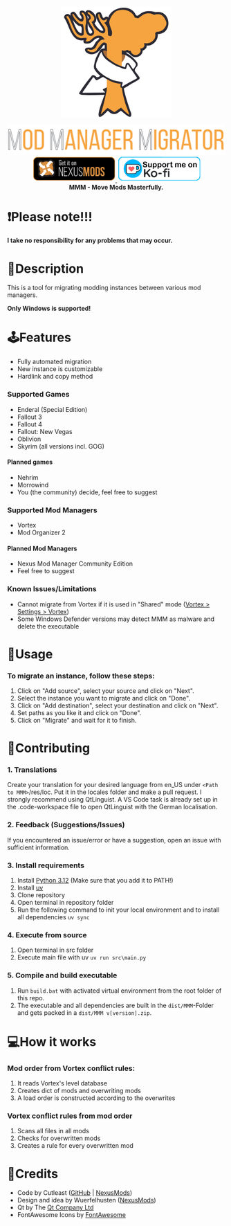 <p align="center">
<picture>
  <img alt="" src="res/icons/mmm.svg" width=256 height=256>
</picture>
</p>
<p align="center">
<picture>
  <img alt="" src="misc_assets/HeadLineGH.svg" width=512>
</picture>
<br>
<a href="https://www.nexusmods.com/site/mods/545/"><img src="misc_assets/GiO_NM.png" height="60px"/> </a>
<a href="https://ko-fi.com/cutleast"><img src="misc_assets/KoFi.png" height="60px"/> </a>
<br>
<strong>MMM - Move Mods Masterfully.</strong>
</p>

# ❗Please note!!!

**I take no responsibility for any problems that may occur.**

# 📄Description

This is a tool for migrating modding instances between various mod managers.

**Only Windows is supported!**

# 🕹Features

- Fully automated migration
- New instance is customizable
- Hardlink and copy method

### Supported Games

- Enderal (Special Edition)
- Fallout 3
- Fallout 4
- Fallout: New Vegas
- Oblivion
- Skyrim (all versions incl. GOG)

#### Planned games

- Nehrim
- Morrowind
- You (the community) decide, feel free to suggest

### Supported Mod Managers

- Vortex
- Mod Organizer 2

#### Planned Mod Managers

- Nexus Mod Manager Community Edition
- Feel free to suggest

### Known Issues/Limitations

- Cannot migrate from Vortex if it is used in "Shared" mode ([Vortex &gt; Settings &gt; Vortex](https://imgur.com/fyKAgK7))
- Some Windows Defender versions may detect MMM as malware and delete the executable

# 🔧Usage

### To migrate an instance, follow these steps:

1. Click on "Add source", select your source and click on "Next".
2. Select the instance you want to migrate and click on "Done".
3. Click on "Add destination", select your destination and click on "Next".
4. Set paths as you like it and click on "Done".
5. Click on "Migrate" and wait for it to finish.

# 🫶Contributing

### 1. Translations

Create your translation for your desired language from en_US under `<Path to MMM>`/res/loc. Put it in the locales folder and make a pull request.
I strongly recommend using QtLinguist. A VS Code task is already set up in the .code-workspace file to open QtLinguist with the German localisation.

### 2. Feedback (Suggestions/Issues)

If you encountered an issue/error or have a suggestion, open an issue with sufficient information.

### 3. Install requirements

1. Install [Python 3.12](https://www.python.org/downloads/) (Make sure that you add it to PATH!)
2. Install [uv](https://github.com/astral-sh/uv#installation)
3. Clone repository
4. Open terminal in repository folder
5. Run the following command to init your local environment and to install all dependencies
   `uv sync`

### 4. Execute from source

1. Open terminal in src folder
2. Execute main file with uv
   `uv run src\main.py`

### 5. Compile and build executable

1. Run `build.bat` with activated virtual environment from the root folder of this repo.
2. The executable and all dependencies are built in the `dist/MMM`-Folder and gets packed in a `dist/MMM v[version].zip`.

# 💻How it works

### Mod order from Vortex conflict rules:

1. It reads Vortex's level database
2. Creates dict of mods and overwriting mods
3. A load order is constructed according to the overwrites

### Vortex conflict rules from mod order

1. Scans all files in all mods
2. Checks for overwritten mods
3. Creates a rule for every overwritten mod

# 🔗Credits

- Code by Cutleast ([GitHub](https://github.com/Cutleast) | [NexusMods](https://www.nexusmods.com/users/65733731))
- Design and idea by Wuerfelhusten ([NexusMods](https://www.nexusmods.com/users/122160268))
- Qt by The [Qt Company Ltd](https://qt.io)
- FontAwesome Icons by [FontAwesome](https://github.com/FortAwesome/Font-Awesome)
